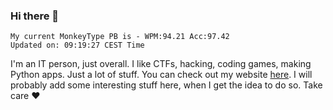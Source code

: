 ### Hi there 👋
<!-- PB START -->
```
My current MonkeyType PB is - WPM:94.21 Acc:97.42
Updated on: 09:19:27 CEST Time
```
<!-- PB END -->
I'm an IT person, just overall. I like CTFs, hacking, coding games, making Python apps. Just a lot of stuff.
You can check out my website [here](https://skill3472.github.io/).
I will probably add some interesting stuff here, when I get the idea to do so. Take care ❤️

